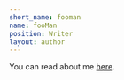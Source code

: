 ```yaml
---
short_name: fooman
name: fooMan
position: Writer
layout: author
---
```

You can read about me [here](/about/ "about"). 